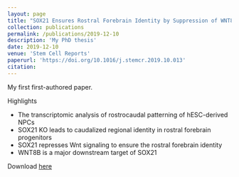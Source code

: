 ```yaml
---
layout: page
title: "SOX21 Ensures Rostral Forebrain Identity by Suppression of WNT8B during Neural Regionalization of Human Embryonic Stem Cells"
collection: publications
permalink: /publications/2019-12-10
description: 'My PhD thesis'
date: 2019-12-10
venue: 'Stem Cell Reports'
paperurl: 'https://doi.org/10.1016/j.stemcr.2019.10.013'
citation: 
---
```


My first first-authored paper.

Highlights
* The transcriptomic analysis of rostrocaudal patterning of hESC-derived NPCs
* SOX21 KO leads to caudalized regional identity in rostral forebrain progenitors
* SOX21 represses Wnt signaling to ensure the rostral forebrain identity
* WNT8B is a major downstream target of SOX21

Download [here](https://doi.org/10.1016/j.stemcr.2019.10.013)